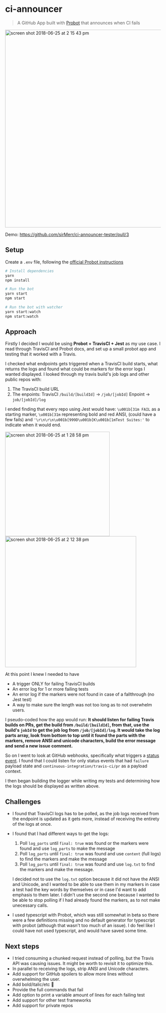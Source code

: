 # ci-announcer

> A GitHub App built with [Probot](https://github.com/probot/probot) that announces when CI fails

<img width="640" alt="screen shot 2018-06-25 at 2 15 43 pm" src="https://user-images.githubusercontent.com/11183523/41867873-580f32fe-7882-11e8-87ff-2d570dd0278f.png">

Demo: https://github.com/sirMerr/ci-announcer-tester/pull/3

## Setup

Create a `.env` file, following the [official Probot instructions](https://probot.github.io/docs/development/#configuring-a-github-app)

```sh
# Install dependencies
yarn
npm install

# Run the bot
yarn start
npm start

# Run the bot with watcher
yarn start:watch
npm start:watch
```

## Approach

Firstly I decided I would be using **Probot + TravisCI + Jest** as my use case. I read through TravisCI and Probot docs, and set up a small probot app and testing that it worked with a Travis.

I checked what endpoints gets triggered when a TravisCI build starts, what returns the logs and found what could be markers for the error logs I wanted displayed. I looked through my travis build's job logs and other public repos with:

1.  The TravisCI build URL
2.  The enpoints: TravisCI `/build/[buildId]` -> `/job/[jobId]` Enpoint -> `job/[jobId]/log`

I ended finding that every repo using Jest would have: `\u001b[31m FAIL` as a starting marker, `\u001b[31m` representing bold and red ANSI, (could have a few fails) and `'\r\n\r\n\u001b[999D\u001b[K\u001b[1mTest Suites:'` to indicate when it would end.

<img width="338" alt="screen shot 2018-06-25 at 1 28 58 pm" src="https://user-images.githubusercontent.com/11183523/41867668-c3be261e-7881-11e8-8297-ef64ece42239.png">

<img width="424" alt="screen shot 2018-06-25 at 2 12 38 pm" src="https://user-images.githubusercontent.com/11183523/41867700-d7c87bfa-7881-11e8-8c7c-add2babc3ca6.png">

At this point I knew I needed to have

- A trigger ONLY for failing TravisCI builds
- An error log for 1 or more failing tests
- An error log if the markers were not found in case of a fallthrough (no Jest test)
- A way to make sure the length was not too long as to not overwhelm users.

I pseudo-coded how the app would run:
**It should listen for failing Travis builds on PRs, get the build from `/build/[buildId]`, from that, use the build's `jobId` to get the job log from `/job/[jobId]/log`. It would take the log parts array, look from bottom to top until it found the parts with the markers, remove ANSI and unicode characters, build the error message and send a new issue comment.**

So on I went to look at GitHub webhooks, specifically what triggers a [status event](https://developer.github.com/v3/activity/events/types/#statusevent). I found that I could listen for only status events that had `failure` payload state and `continuous-integration/travis-ci/pr` as a payload context.

I then began building the logger while writing my tests and determining how the logs should be displayed as written above.

## Challenges

- I found that TravisCI logs has to be polled, as the job logs received from the endpoint is updated as it gets more, instead of receiving the entirety of the logs at once.

- I found that I had different ways to get the logs:

  1.  Poll `log_parts` until `final: true` was found or the markers were found and use `log_parts` to make the message
  2.  Poll `log_parts` until `final: true` was found and use `content` (full logs) to find the markers and make the message
  3.  Poll `log_parts` until `final: true` was found and use `log.txt` to find the markers and make the message.

  I decided not to use the `log.txt` option because it did not have the ANSI and Unicode, and I wanted to be able to use them in my markers in case a test had the key words by themselves or in case I'd want to add emphasis to them later. I didn't use the second one because I wanted to be able to stop polling if I had already found the markers, as to not make unecessary calls.

- I used typescript with Probot, which was still somewhat in beta so there were a few definitions missing and no default generator for typescript with probot (although that wasn't too much of an issue). I do feel like I could have not used typescript, and would have saved some time.

## Next steps

- I tried consuming a chunked request instead of polling, but the Travis API was causing issues. It might be worth to revisit it to optimize this.
- In parallel to receiving the logs, strip ANSI and Unicode characters.
- Add support for GitHub spoilers to allow more lines without overwhelming the user.
- Add bold/italic/etc 🎨
- Provide the full commands that fail
- Add option to print a variable amount of lines for each failing test
- Add support for other test frameworks
- Add support for private repos
